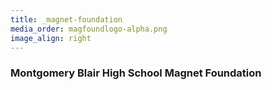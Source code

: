 ```yaml
---
title: _magnet-foundation
media_order: magfoundlogo-alpha.png
image_align: right
---
```


### Montgomery Blair High School Magnet Foundation